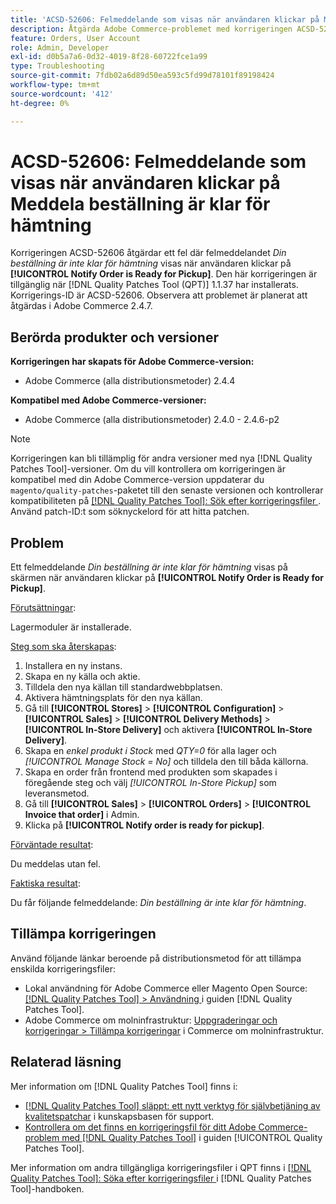 ```yaml
---
title: 'ACSD-52606: Felmeddelande som visas när användaren klickar på Meddela beställning är klar för hämtning'
description: Åtgärda Adobe Commerce-problemet med korrigeringen ACSD-52606 där ett felmeddelande visas när användaren klickar på **[!UICONTROL Notify Order is Ready for Pickup]**.
feature: Orders, User Account
role: Admin, Developer
exl-id: d0b5a7a6-0d32-4019-8f28-60722fce1a99
type: Troubleshooting
source-git-commit: 7fdb02a6d89d50ea593c5fd99d78101f89198424
workflow-type: tm+mt
source-wordcount: '412'
ht-degree: 0%

---
```


# ACSD-52606: Felmeddelande som visas när användaren klickar på Meddela beställning är klar för hämtning

Korrigeringen ACSD-52606 åtgärdar ett fel där felmeddelandet *Din beställning är inte klar för hämtning* visas när användaren klickar på **[!UICONTROL Notify Order is Ready for Pickup]**. Den här korrigeringen är tillgänglig när [!DNL Quality Patches Tool (QPT)] 1.1.37 har installerats. Korrigerings-ID är ACSD-52606. Observera att problemet är planerat att åtgärdas i Adobe Commerce 2.4.7.

## Berörda produkter och versioner

**Korrigeringen har skapats för Adobe Commerce-version:**

* Adobe Commerce (alla distributionsmetoder) 2.4.4

**Kompatibel med Adobe Commerce-versioner:**

* Adobe Commerce (alla distributionsmetoder) 2.4.0 - 2.4.6-p2

>[!NOTE]
>
>Korrigeringen kan bli tillämplig för andra versioner med nya [!DNL Quality Patches Tool]-versioner. Om du vill kontrollera om korrigeringen är kompatibel med din Adobe Commerce-version uppdaterar du `magento/quality-patches`-paketet till den senaste versionen och kontrollerar kompatibiliteten på [[!DNL Quality Patches Tool]: Sök efter korrigeringsfiler ](https://experienceleague.adobe.com/tools/commerce-quality-patches/index.html). Använd patch-ID:t som söknyckelord för att hitta patchen.

## Problem

Ett felmeddelande *Din beställning är inte klar för hämtning* visas på skärmen när användaren klickar på **[!UICONTROL Notify Order is Ready for Pickup]**.

<u>Förutsättningar</u>:

Lagermoduler är installerade.

<u>Steg som ska återskapas</u>:

1. Installera en ny instans.
1. Skapa en ny källa och aktie.
1. Tilldela den nya källan till standardwebbplatsen.
1. Aktivera hämtningsplats för den nya källan.
1. Gå till **[!UICONTROL Stores]** > **[!UICONTROL Configuration]** > **[!UICONTROL Sales]** > **[!UICONTROL Delivery Methods]** > **[!UICONTROL In-Store Delivery]** och aktivera **[!UICONTROL In-Store Delivery]**.
1. Skapa en *enkel produkt i Stock* med *QTY=0* för alla lager och *[!UICONTROL Manage Stock = No]* och tilldela den till båda källorna.
1. Skapa en order från frontend med produkten som skapades i föregående steg och välj *[!UICONTROL In-Store Pickup]* som leveransmetod.
1. Gå till **[!UICONTROL Sales]** > **[!UICONTROL Orders]** > **[!UICONTROL Invoice that order]** i Admin.
1. Klicka på **[!UICONTROL Notify order is ready for pickup]**.

<u>Förväntade resultat</u>:

Du meddelas utan fel.

<u>Faktiska resultat</u>:

Du får följande felmeddelande: *Din beställning är inte klar för hämtning*.

## Tillämpa korrigeringen

Använd följande länkar beroende på distributionsmetod för att tillämpa enskilda korrigeringsfiler:

* Lokal användning för Adobe Commerce eller Magento Open Source: [[!DNL Quality Patches Tool] > Användning ](/help/tools/quality-patches-tool/usage.md) i guiden [!DNL Quality Patches Tool].
* Adobe Commerce om molninfrastruktur: [Uppgraderingar och korrigeringar > Tillämpa korrigeringar](https://experienceleague.adobe.com/docs/commerce-cloud-service/user-guide/develop/upgrade/apply-patches.html) i Commerce om molninfrastruktur.

## Relaterad läsning

Mer information om [!DNL Quality Patches Tool] finns i:

* [[!DNL Quality Patches Tool] släppt: ett nytt verktyg för självbetjäning av kvalitetspatchar](https://experienceleague.adobe.com/en/docs/commerce-operations/tools/quality-patches-tool/quality-patches-tool-to-self-serve-quality-patches) i kunskapsbasen för support.
* [Kontrollera om det finns en korrigeringsfil för ditt Adobe Commerce-problem med  [!DNL Quality Patches Tool]](/help/tools/quality-patches-tool/patches-available-in-qpt/check-patch-for-magento-issue-with-magento-quality-patches.md) i guiden [!UICONTROL Quality Patches Tool].


Mer information om andra tillgängliga korrigeringsfiler i QPT finns i [[!DNL Quality Patches Tool]: Söka efter korrigeringsfiler ](https://experienceleague.adobe.com/tools/commerce-quality-patches/index.html) i [!DNL Quality Patches Tool]-handboken.
